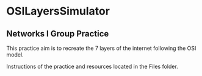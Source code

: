 # OSILayersSimulator
## Networks I Group Practice

This practice aim is to recreate the 7 layers of the internet following the OSI model.

Instructions of the practice and resources located in the Files folder.
